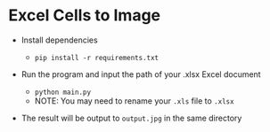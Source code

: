 # Excel Cells to Image

* Install dependencies
  - `pip install -r requirements.txt`
 
 * Run the program and input the path of your .xlsx Excel document
    - `python main.py`
    - NOTE: You may need to rename your `.xls` file to `.xlsx`
  
* The result will be output to `output.jpg` in the same directory

